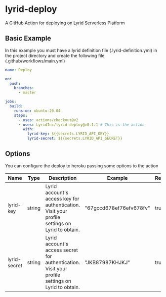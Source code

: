 # lyrid-deploy
A GitHub Action for deploying on Lyrid Serverless Platform

## Basic Example
In this example you must have a lyrid definition file (.lyrid-definition.yml) in the project directory and create the following file (.github/workflows/main.yml)

```yaml
name: Deploy

on:
  push:
    branches:
      - master

jobs:
  build:
    runs-on: ubuntu-20.04
    steps:
      - uses: actions/checkout@v2
      - uses: LyridInc/lyrid-deploy@v0.1.1 # This is the action
        with:
          lyrid-key: ${{secrets.LYRID_API_KEY}}
          lyrid-secret: ${{secrets.LYRID_API_SECRET}} 
```

## Options
You can configure the deploy to heroku passing some options to the action

| Name            | Type     | Description                                                                                                                                  | Example                             | Required | Default                |
|-----------------|----------|----------------------------------------------------------------------------------------------------------------------------------------------|-------------------------------------|----------|------------------------|
| lyrid-key  | string   | Lyrid account's access key for authentication. Visit your profile settings on Lyrid to obtain.                                                    | "67gccd678ef76efv678fv"           | true     | -                      |
| lyrid-secret    | string   | Lyrid account's access secret for authentication. Visit your profile settings on Lyrid to obtain.                                                                                                                      | "JKB87987KHJKJ"                 | true     | -                    
